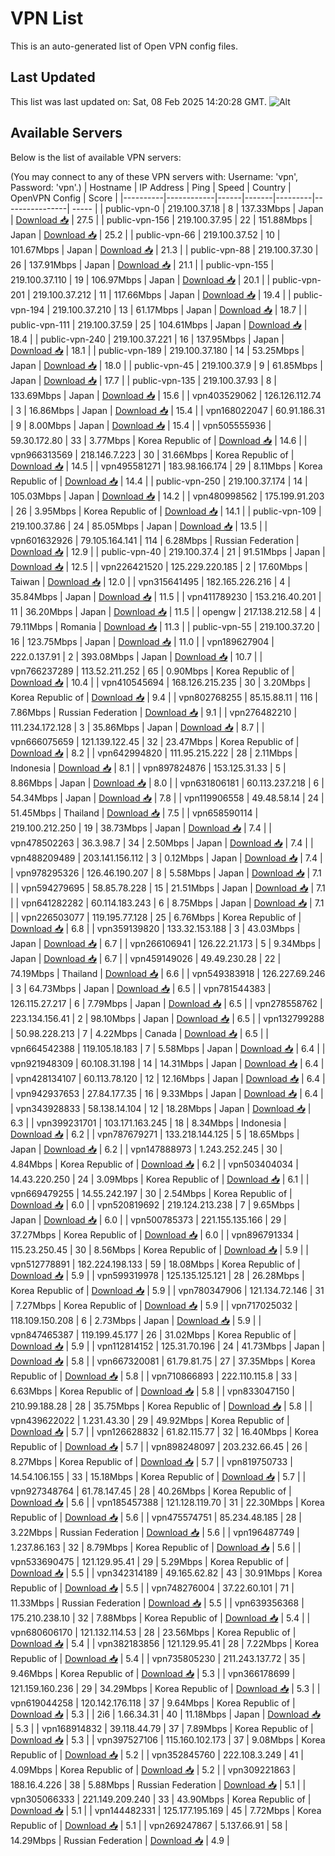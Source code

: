 # VPN List

This is an auto-generated list of Open VPN config files.

## Last Updated

This list was last updated on: Sat, 08 Feb 2025 14:20:28 GMT.
![Alt](https://repobeats.axiom.co/api/embed/186b98318ef1479477931607c1ad7d823f12451f.svg "Repobeats analytics image")

## Available Servers

Below is the list of available VPN servers:

(You may connect to any of these VPN servers with: Username: 'vpn', Password: 'vpn'.)
| Hostname | IP Address | Ping | Speed | Country | OpenVPN Config | Score |
|----------|------------|------|-------|---------|----------------| ----- |
| public-vpn-0 | 219.100.37.18 | 8 | 137.33Mbps | Japan | [Download 📥](./configs/server_0_JP.ovpn) | 27.5 |
| public-vpn-156 | 219.100.37.95 | 22 | 151.88Mbps | Japan | [Download 📥](./configs/server_1_JP.ovpn) | 25.2 |
| public-vpn-66 | 219.100.37.52 | 10 | 101.67Mbps | Japan | [Download 📥](./configs/server_2_JP.ovpn) | 21.3 |
| public-vpn-88 | 219.100.37.30 | 26 | 137.91Mbps | Japan | [Download 📥](./configs/server_3_JP.ovpn) | 21.1 |
| public-vpn-155 | 219.100.37.110 | 19 | 106.97Mbps | Japan | [Download 📥](./configs/server_4_JP.ovpn) | 20.1 |
| public-vpn-201 | 219.100.37.212 | 11 | 117.66Mbps | Japan | [Download 📥](./configs/server_5_JP.ovpn) | 19.4 |
| public-vpn-194 | 219.100.37.210 | 13 | 61.17Mbps | Japan | [Download 📥](./configs/server_6_JP.ovpn) | 18.7 |
| public-vpn-111 | 219.100.37.59 | 25 | 104.61Mbps | Japan | [Download 📥](./configs/server_7_JP.ovpn) | 18.4 |
| public-vpn-240 | 219.100.37.221 | 16 | 137.95Mbps | Japan | [Download 📥](./configs/server_8_JP.ovpn) | 18.1 |
| public-vpn-189 | 219.100.37.180 | 14 | 53.25Mbps | Japan | [Download 📥](./configs/server_9_JP.ovpn) | 18.0 |
| public-vpn-45 | 219.100.37.9 | 9 | 61.85Mbps | Japan | [Download 📥](./configs/server_10_JP.ovpn) | 17.7 |
| public-vpn-135 | 219.100.37.93 | 8 | 133.69Mbps | Japan | [Download 📥](./configs/server_11_JP.ovpn) | 15.6 |
| vpn403529062 | 126.126.112.74 | 3 | 16.86Mbps | Japan | [Download 📥](./configs/server_12_JP.ovpn) | 15.4 |
| vpn168022047 | 60.91.186.31 | 9 | 8.00Mbps | Japan | [Download 📥](./configs/server_13_JP.ovpn) | 15.4 |
| vpn505555936 | 59.30.172.80 | 33 | 3.77Mbps | Korea Republic of | [Download 📥](./configs/server_14_KR.ovpn) | 14.6 |
| vpn966313569 | 218.146.7.223 | 30 | 31.66Mbps | Korea Republic of | [Download 📥](./configs/server_15_KR.ovpn) | 14.5 |
| vpn495581271 | 183.98.166.174 | 29 | 8.11Mbps | Korea Republic of | [Download 📥](./configs/server_16_KR.ovpn) | 14.4 |
| public-vpn-250 | 219.100.37.174 | 14 | 105.03Mbps | Japan | [Download 📥](./configs/server_17_JP.ovpn) | 14.2 |
| vpn480998562 | 175.199.91.203 | 26 | 3.95Mbps | Korea Republic of | [Download 📥](./configs/server_18_KR.ovpn) | 14.1 |
| public-vpn-109 | 219.100.37.86 | 24 | 85.05Mbps | Japan | [Download 📥](./configs/server_19_JP.ovpn) | 13.5 |
| vpn601632926 | 79.105.164.141 | 114 | 6.28Mbps | Russian Federation | [Download 📥](./configs/server_20_RU.ovpn) | 12.9 |
| public-vpn-40 | 219.100.37.4 | 21 | 91.51Mbps | Japan | [Download 📥](./configs/server_21_JP.ovpn) | 12.5 |
| vpn226421520 | 125.229.220.185 | 2 | 17.60Mbps | Taiwan | [Download 📥](./configs/server_22_TW.ovpn) | 12.0 |
| vpn315641495 | 182.165.226.216 | 4 | 35.84Mbps | Japan | [Download 📥](./configs/server_23_JP.ovpn) | 11.5 |
| vpn411789230 | 153.216.40.201 | 11 | 36.20Mbps | Japan | [Download 📥](./configs/server_24_JP.ovpn) | 11.5 |
| opengw | 217.138.212.58 | 4 | 79.11Mbps | Romania | [Download 📥](./configs/server_25_RO.ovpn) | 11.3 |
| public-vpn-55 | 219.100.37.20 | 16 | 123.75Mbps | Japan | [Download 📥](./configs/server_26_JP.ovpn) | 11.0 |
| vpn189627904 | 222.0.137.91 | 2 | 393.08Mbps | Japan | [Download 📥](./configs/server_27_JP.ovpn) | 10.7 |
| vpn766237289 | 113.52.211.252 | 65 | 0.90Mbps | Korea Republic of | [Download 📥](./configs/server_28_KR.ovpn) | 10.4 |
| vpn410545694 | 168.126.215.235 | 30 | 3.20Mbps | Korea Republic of | [Download 📥](./configs/server_29_KR.ovpn) | 9.4 |
| vpn802768255 | 85.15.88.11 | 116 | 7.86Mbps | Russian Federation | [Download 📥](./configs/server_30_RU.ovpn) | 9.1 |
| vpn276482210 | 111.234.172.128 | 3 | 35.86Mbps | Japan | [Download 📥](./configs/server_31_JP.ovpn) | 8.7 |
| vpn666075659 | 121.139.122.45 | 32 | 23.47Mbps | Korea Republic of | [Download 📥](./configs/server_32_KR.ovpn) | 8.2 |
| vpn642994820 | 111.95.215.222 | 28 | 2.11Mbps | Indonesia | [Download 📥](./configs/server_33_ID.ovpn) | 8.1 |
| vpn897824876 | 153.125.31.33 | 5 | 8.86Mbps | Japan | [Download 📥](./configs/server_34_JP.ovpn) | 8.0 |
| vpn631806181 | 60.113.237.218 | 6 | 54.34Mbps | Japan | [Download 📥](./configs/server_35_JP.ovpn) | 7.8 |
| vpn119906558 | 49.48.58.14 | 24 | 51.45Mbps | Thailand | [Download 📥](./configs/server_36_TH.ovpn) | 7.5 |
| vpn658590114 | 219.100.212.250 | 19 | 38.73Mbps | Japan | [Download 📥](./configs/server_37_JP.ovpn) | 7.4 |
| vpn478502263 | 36.3.98.7 | 34 | 2.50Mbps | Japan | [Download 📥](./configs/server_38_JP.ovpn) | 7.4 |
| vpn488209489 | 203.141.156.112 | 3 | 0.12Mbps | Japan | [Download 📥](./configs/server_39_JP.ovpn) | 7.4 |
| vpn978295326 | 126.46.190.207 | 8 | 5.58Mbps | Japan | [Download 📥](./configs/server_40_JP.ovpn) | 7.1 |
| vpn594279695 | 58.85.78.228 | 15 | 21.51Mbps | Japan | [Download 📥](./configs/server_41_JP.ovpn) | 7.1 |
| vpn641282282 | 60.114.183.243 | 6 | 8.75Mbps | Japan | [Download 📥](./configs/server_42_JP.ovpn) | 7.1 |
| vpn226503077 | 119.195.77.128 | 25 | 6.76Mbps | Korea Republic of | [Download 📥](./configs/server_43_KR.ovpn) | 6.8 |
| vpn359139820 | 133.32.153.188 | 3 | 43.03Mbps | Japan | [Download 📥](./configs/server_44_JP.ovpn) | 6.7 |
| vpn266106941 | 126.22.21.173 | 5 | 9.34Mbps | Japan | [Download 📥](./configs/server_45_JP.ovpn) | 6.7 |
| vpn459149026 | 49.49.230.28 | 22 | 74.19Mbps | Thailand | [Download 📥](./configs/server_46_TH.ovpn) | 6.6 |
| vpn549383918 | 126.227.69.246 | 3 | 64.73Mbps | Japan | [Download 📥](./configs/server_47_JP.ovpn) | 6.5 |
| vpn781544383 | 126.115.27.217 | 6 | 7.79Mbps | Japan | [Download 📥](./configs/server_48_JP.ovpn) | 6.5 |
| vpn278558762 | 223.134.156.41 | 2 | 98.10Mbps | Japan | [Download 📥](./configs/server_49_JP.ovpn) | 6.5 |
| vpn132799288 | 50.98.228.213 | 7 | 4.22Mbps | Canada | [Download 📥](./configs/server_50_CA.ovpn) | 6.5 |
| vpn664542388 | 119.105.18.183 | 7 | 5.58Mbps | Japan | [Download 📥](./configs/server_51_JP.ovpn) | 6.4 |
| vpn921948309 | 60.108.31.198 | 14 | 14.31Mbps | Japan | [Download 📥](./configs/server_52_JP.ovpn) | 6.4 |
| vpn428134107 | 60.113.78.120 | 12 | 12.16Mbps | Japan | [Download 📥](./configs/server_53_JP.ovpn) | 6.4 |
| vpn942937653 | 27.84.177.35 | 16 | 9.33Mbps | Japan | [Download 📥](./configs/server_54_JP.ovpn) | 6.4 |
| vpn343928833 | 58.138.14.104 | 12 | 18.28Mbps | Japan | [Download 📥](./configs/server_55_JP.ovpn) | 6.3 |
| vpn399231701 | 103.171.163.245 | 18 | 8.34Mbps | Indonesia | [Download 📥](./configs/server_56_ID.ovpn) | 6.2 |
| vpn787679271 | 133.218.144.125 | 5 | 18.65Mbps | Japan | [Download 📥](./configs/server_57_JP.ovpn) | 6.2 |
| vpn147888973 | 1.243.252.245 | 30 | 4.84Mbps | Korea Republic of | [Download 📥](./configs/server_58_KR.ovpn) | 6.2 |
| vpn503404034 | 14.43.220.250 | 24 | 3.09Mbps | Korea Republic of | [Download 📥](./configs/server_59_KR.ovpn) | 6.1 |
| vpn669479255 | 14.55.242.197 | 30 | 2.54Mbps | Korea Republic of | [Download 📥](./configs/server_60_KR.ovpn) | 6.0 |
| vpn520819692 | 219.124.213.238 | 7 | 9.65Mbps | Japan | [Download 📥](./configs/server_61_JP.ovpn) | 6.0 |
| vpn500785373 | 221.155.135.166 | 29 | 37.27Mbps | Korea Republic of | [Download 📥](./configs/server_62_KR.ovpn) | 6.0 |
| vpn896791334 | 115.23.250.45 | 30 | 8.56Mbps | Korea Republic of | [Download 📥](./configs/server_63_KR.ovpn) | 5.9 |
| vpn512778891 | 182.224.198.133 | 59 | 18.08Mbps | Korea Republic of | [Download 📥](./configs/server_64_KR.ovpn) | 5.9 |
| vpn599319978 | 125.135.125.121 | 28 | 26.28Mbps | Korea Republic of | [Download 📥](./configs/server_65_KR.ovpn) | 5.9 |
| vpn780347906 | 121.134.72.146 | 31 | 7.27Mbps | Korea Republic of | [Download 📥](./configs/server_66_KR.ovpn) | 5.9 |
| vpn717025032 | 118.109.150.208 | 6 | 2.73Mbps | Japan | [Download 📥](./configs/server_67_JP.ovpn) | 5.9 |
| vpn847465387 | 119.199.45.177 | 26 | 31.02Mbps | Korea Republic of | [Download 📥](./configs/server_68_KR.ovpn) | 5.9 |
| vpn112814152 | 125.31.70.196 | 24 | 41.73Mbps | Japan | [Download 📥](./configs/server_69_JP.ovpn) | 5.8 |
| vpn667320081 | 61.79.81.75 | 27 | 37.35Mbps | Korea Republic of | [Download 📥](./configs/server_70_KR.ovpn) | 5.8 |
| vpn710866893 | 222.110.115.8 | 33 | 6.63Mbps | Korea Republic of | [Download 📥](./configs/server_71_KR.ovpn) | 5.8 |
| vpn833047150 | 210.99.188.28 | 28 | 35.75Mbps | Korea Republic of | [Download 📥](./configs/server_72_KR.ovpn) | 5.8 |
| vpn439622022 | 1.231.43.30 | 29 | 49.92Mbps | Korea Republic of | [Download 📥](./configs/server_73_KR.ovpn) | 5.7 |
| vpn126628832 | 61.82.115.77 | 32 | 16.40Mbps | Korea Republic of | [Download 📥](./configs/server_74_KR.ovpn) | 5.7 |
| vpn898248097 | 203.232.66.45 | 26 | 8.27Mbps | Korea Republic of | [Download 📥](./configs/server_75_KR.ovpn) | 5.7 |
| vpn819750733 | 14.54.106.155 | 33 | 15.18Mbps | Korea Republic of | [Download 📥](./configs/server_76_KR.ovpn) | 5.7 |
| vpn927348764 | 61.78.147.45 | 28 | 40.26Mbps | Korea Republic of | [Download 📥](./configs/server_77_KR.ovpn) | 5.6 |
| vpn185457388 | 121.128.119.70 | 31 | 22.30Mbps | Korea Republic of | [Download 📥](./configs/server_78_KR.ovpn) | 5.6 |
| vpn475574751 | 85.234.48.185 | 28 | 3.22Mbps | Russian Federation | [Download 📥](./configs/server_79_RU.ovpn) | 5.6 |
| vpn196487749 | 1.237.86.163 | 32 | 8.79Mbps | Korea Republic of | [Download 📥](./configs/server_80_KR.ovpn) | 5.6 |
| vpn533690475 | 121.129.95.41 | 29 | 5.29Mbps | Korea Republic of | [Download 📥](./configs/server_81_KR.ovpn) | 5.5 |
| vpn342314189 | 49.165.62.82 | 43 | 30.91Mbps | Korea Republic of | [Download 📥](./configs/server_82_KR.ovpn) | 5.5 |
| vpn748276004 | 37.22.60.101 | 71 | 11.33Mbps | Russian Federation | [Download 📥](./configs/server_83_RU.ovpn) | 5.5 |
| vpn639356368 | 175.210.238.10 | 32 | 7.88Mbps | Korea Republic of | [Download 📥](./configs/server_84_KR.ovpn) | 5.4 |
| vpn680606170 | 121.132.114.53 | 28 | 23.56Mbps | Korea Republic of | [Download 📥](./configs/server_85_KR.ovpn) | 5.4 |
| vpn382183856 | 121.129.95.41 | 28 | 7.22Mbps | Korea Republic of | [Download 📥](./configs/server_86_KR.ovpn) | 5.4 |
| vpn735805230 | 211.243.137.72 | 35 | 9.46Mbps | Korea Republic of | [Download 📥](./configs/server_87_KR.ovpn) | 5.3 |
| vpn366178699 | 121.159.160.236 | 29 | 34.29Mbps | Korea Republic of | [Download 📥](./configs/server_88_KR.ovpn) | 5.3 |
| vpn619044258 | 120.142.176.118 | 37 | 9.64Mbps | Korea Republic of | [Download 📥](./configs/server_89_KR.ovpn) | 5.3 |
| 2i6 | 1.66.34.31 | 40 | 11.18Mbps | Japan | [Download 📥](./configs/server_90_JP.ovpn) | 5.3 |
| vpn168914832 | 39.118.44.79 | 37 | 7.89Mbps | Korea Republic of | [Download 📥](./configs/server_91_KR.ovpn) | 5.3 |
| vpn397527106 | 115.160.102.173 | 37 | 9.08Mbps | Korea Republic of | [Download 📥](./configs/server_92_KR.ovpn) | 5.2 |
| vpn352845760 | 222.108.3.249 | 41 | 4.09Mbps | Korea Republic of | [Download 📥](./configs/server_93_KR.ovpn) | 5.2 |
| vpn309221863 | 188.16.4.226 | 38 | 5.88Mbps | Russian Federation | [Download 📥](./configs/server_94_RU.ovpn) | 5.1 |
| vpn305066333 | 221.149.209.240 | 33 | 43.90Mbps | Korea Republic of | [Download 📥](./configs/server_95_KR.ovpn) | 5.1 |
| vpn144482331 | 125.177.195.169 | 45 | 7.72Mbps | Korea Republic of | [Download 📥](./configs/server_96_KR.ovpn) | 5.1 |
| vpn269247867 | 5.137.66.91 | 58 | 14.29Mbps | Russian Federation | [Download 📥](./configs/server_97_RU.ovpn) | 4.9 |
